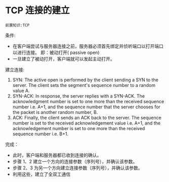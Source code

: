 # TCP 连接的建立
```
前置知识:TCP
```

条件:

- 在客户端尝试与服务器连接之前，服务器必须首先绑定并侦听端口以打开端口以进行连接。
  即：被动打开( passive open)
- 一旦建立了被动打开，客户端就可以发起主动打开。

建立连接:

1. SYN: The active open is performed by the client sending a SYN to the server. The client sets the segment's sequence number to a random value A.
2. SYN-ACK: In response, the server replies with a SYN-ACK. The acknowledgment number is set to one more than the received sequence number i.e. A+1, and the sequence number that the server chooses for the packet is another random number, B.
3. ACK: Finally, the client sends an ACK back to the server. The sequence number is set to the received acknowledgement value i.e. A+1, and the acknowledgement number is set to one more than the received sequence number i.e. B+1.

完成：

- 此时，客户端和服务器都已收到连接的确认。
- 步骤 1、2 建立一个方向的连接参数（序列号），并确认该参数。
- 步骤 2、3 为另一个方向建立连接参数（序列号），并确认该参数。
- 利用这些，建立了全双工通信
